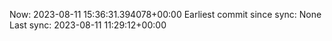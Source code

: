 Now: 2023-08-11 15:36:31.394078+00:00 Earliest commit since sync: None Last sync: 2023-08-11 11:29:12+00:00
